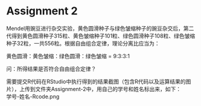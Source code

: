 # Assignment 2

Mendel用豌豆进行杂交实验，黄色圆滑种子与绿色皱缩种子的豌豆杂交后，第二代得到黄色圆滑种子315粒、黄色皱缩种子101粒、绿色圆滑种子108粒、绿色皱缩种子32粒，一共556粒。根据自由组合定律，理论分离比应当为：  

黄色圆滑：黄色皱缩：绿色圆滑：绿色皱缩 = 9:3:3:1  

问：所得结果是否符合自由组合定律？  

需要提交R代码在RStudio中执行得到的结果截图（包含R代码以及运算结果的图片），上传到文件夹Assignment-2中，用自己的学号和姓名标出来，如下：  
学号-姓名-Rcode.png  
